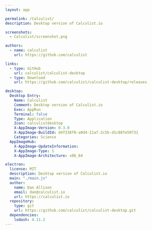 ```yaml
---
layout: app

permalink: /Calculist/
description: Desktop version of Calculist.io

screenshots:
  - Calculist/screenshot.png

authors:
  - name: calculist
    url: https://github.com/calculist

links:
  - type: GitHub
    url: calculist/calculist-desktop
  - type: Download
    url: https://github.com/calculist/calculist-desktop/releases

desktop:
  Desktop Entry:
    Name: Calculist
    Comment: Desktop version of Calculist.io
    Exec: AppRun
    Terminal: false
    Type: Application
    Icon: calculistdesktop
    X-AppImage-Version: 0.3.0
    X-AppImage-BuildId: d4f338f0-a0d4-11a7-2c5b-d1c88fe59731
    Categories: Science
  AppImageHub:
    X-AppImage-UpdateInformation: 
    X-AppImage-Type: 1
    X-AppImage-Architecture: x86_64

electron:
  license: MIT
  description: Desktop version of Calculist.io
  main: "./main.js"
  author:
    name: Dan Allison
    email: dan@calculist.io
    url: https://calculist.io
  repository:
    type: git
    url: https://github.com/calculist/calculist-desktop.git
  dependencies:
    lodash: 4.11.2
---
```

